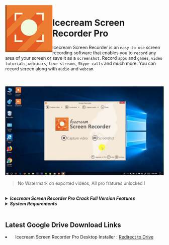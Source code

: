    
   
<img src="img/isr-logo.png" alt="Filmora X - Unlocked License" align='left' width='150' height='150'> 

# Icecream Screen Recorder Pro
   
Icecream Screen Recorder is an `easy-to-use` screen recording software that enables you to `record` any area of your screen or save it as a `screenshot`. Record `apps` and `games`, `video tutorials`, `webinars`, `live streams`, `Skype calls` and much more. You can record screen along with `audio` and `webcam`.
   
   
<br>
<br>

<img src="img/isr-d.jpg" alt="Filmora X - Unlocked Versions"> 

> No Watermark on exported videos, All pro fratures unlocked !
   
<br>

<details>
  <summary><b><i>Icecream Screen Recorder Pro Crack Full Version Features</i></b></summary>
  <br>
  <ul>
  
  <li>Choose the area to create a video screenshot or right on the screen of your computer with a single click.</li>
  <li>Draw, tracing, show arrows or print text on the future of the screenshot or video directly while shooting.</li>
  <li>Quick access to all the recorded video from the screen or a screenshot.</li>
  <li>Adjust the microphone volume and system sounds.</li>
  <li>Icecream Screen Recorder Pro Crack Save a screenshot to the clipboard to send on Skype or e-mail.</li>
  <li>You decide: whether to remove the mouse, turn off the screensaver there, whether to hide the icons on the desktop, etc.</li>
  <li>One-click to send a screenshot Icecream Apps server to receive and send short links to friends or partners.</li>
  <li>Use hotkeys to control the video recording process with the screen and create screenshots.</li>
  <li>Unlimited recording time</li>
  <li>Changing the output video format – WEBM, MKV, MP4</li>
  <li>Changing the output video codecs – MPEG4, H264, VP8</li>
  <li>Set the timer recording</li>
  <li>Icecream Screen Recorder Pro Crack Setting your own watermark Video</li>
  <li>Turning off the countdown before recording</li>
  <li>Perpetual license for 2 computers</li>
  <li>Commercial use</li>

  </ul>
  <br>
</details>


<details>
  <summary><b><i>System Requirements</i></b></summary>
  <br>
  <ul>
    
  <li>OS: Windows 10, 8, 7, Vista.</li>
  <li>Processor: at least 2.66 GHz CPU with Intel, AMD, or equivalent.</li>
  <li>Memory: 2 Gb or more RAM.</li>
  <li>Graphics: video card with at least 1024×768 resolution, but 1280×1024 is recommended.</li>
  <li>Disk space: 150 Mb free space or more + about 5 Gb for screen recordings.</li>
    
  </ul>
</details>

<br>



## Latest Google Drive Download Links
 <li> &nbsp;&nbsp; Icecream Screen Recorder Pro Desktop Installer : <a href='https://drive.google.com/drive/folders/1GIOm-D53KcKhfsz4Lba1uOFPKH3iF7jP?usp=sharing'>Redirect to Drive</a>
